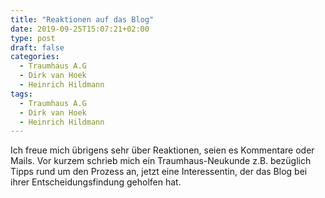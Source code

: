 ```yaml
---
title: "Reaktionen auf das Blog"
date: 2019-09-25T15:07:21+02:00
type: post
draft: false
categories:
  - Traumhaus A.G
  - Dirk van Hoek
  - Heinrich Hildmann
tags:
  - Traumhaus A.G
  - Dirk van Hoek
  - Heinrich Hildmann
---
```


Ich freue mich übrigens sehr über Reaktionen, seien es Kommentare oder Mails. Vor kurzem schrieb mich ein Traumhaus-Neukunde z.B. bezüglich Tipps rund um den Prozess an, jetzt eine Interessentin, der das Blog bei ihrer Entscheidungsfindung geholfen hat.
